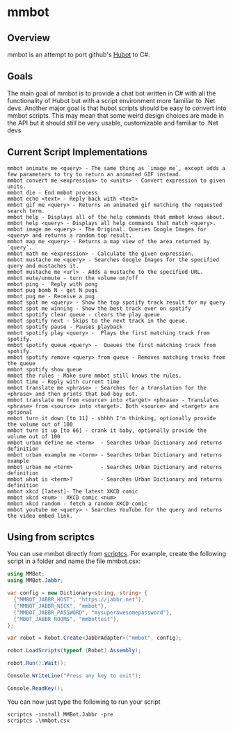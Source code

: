 # mmbot

## Overview
mmbot is an attempt to port github's [Hubot](http://www.github.com/github/hubot) to C#.

## Goals
The main goal of mmbot is to provide a chat bot written in C# with all the functionality of Hubot but with a script environment more familiar to .Net devs. Another major goal is that hubot scripts should be easy to convert into mmbot scripts. This may mean that some weird design choices are made in the API but it should still be very usable, customizable and familiar to .Net devs

## Current Script Implementations


    mmbot animate me <query> - The same thing as `image me`, except adds a few parameters to try to return an animated GIF instead.
    mmbot convert me <expression> to <units> - Convert expression to given units.
    mmbot die - End mmbot process
    mmbot echo <text> - Reply back with <text>
    mmbot gif me <query> - Returns an animated gif matching the requested search term.
    mmbot help - Displays all of the help commands that mmbot knows about.
    mmbot help <query> - Displays all help commands that match <query>.
    mmbot image me <query> - The Original. Queries Google Images for <query> and returns a random top result.
    mmbot map me <query> - Returns a map view of the area returned by `query`.
    mmbot math me <expression> - Calculate the given expression.
    mmbot mustache me <query> - Searches Google Images for the specified query and mustaches it.
    mmbot mustache me <url> - Adds a mustache to the specified URL.
    mmbot mute/unmute - turn the volume on/off
    mmbot ping -  Reply with pong
    mmbot pug bomb N - get N pugs
    mmbot pug me - Receive a pug
    mmbot spot me <query> - Show the top spotify track result for my query
    mmbot spot me winning - Show the best track ever on spotify
    mmbot spotify clear queue - clears the play queue
    mmbot spotify next - Skips to the next track in the queue.
    mmbot spotify pause - Pauses playback
    mmbot spotify play <query> -  Plays the first matching track from spotify.
    mmbot spotify queue <query> -  Queues the first matching track from spotify.
    mmbot spotify remove <query> from queue - Removes matching tracks from the queue
    mmbot spotify show queue
    mmbot the rules - Make sure mmbot still knows the rules.
    mmbot time - Reply with current time
    mmbot translate me <phrase> - Searches for a translation for the <phrase> and then prints that bad boy out.
    mmbot translate me from <source> into <target> <phrase> - Translates <phrase> from <source> into <target>. Both <source> and <target> are optional
    mmbot turn it down [to 11] - shhhh I'm thinking, optionally provide the volume out of 100
    mmbot turn it up [to 66] - crank it baby, optionally provide the volume out of 100
    mmbot urban define me <term>  - Searches Urban Dictionary and returns definition
    mmbot urban example me <term> - Searches Urban Dictionary and returns example
    mmbot urban me <term>         - Searches Urban Dictionary and returns definition
    mmbot what is <term>?         - Searches Urban Dictionary and returns definition
    mmbot xkcd [latest]- The latest XKCD comic
    mmbot xkcd <num> - XKCD comic <num>
    mmbot xkcd random - fetch a random XKCD comic
    mmbot youtube me <query> - Searches YouTube for the query and returns the video embed link.


## Using from scriptcs
You can use mmbot directly from [scriptcs](http://scriptcs.net). For example, create the following script in a folder and name the file mmbot.csx:

```C#
using MMBot;
using MMBot.Jabbr;

var config = new Dictionary<string, string> {
  {"MMBOT_JABBR_HOST", "https://jabbr.net"},
  {"MMBOT_JABBR_NICK", "mmbot"},
  {"MMBOT_JABBR_PASSWORD", "mysuperawesomepassword"},
  {"MBOT_JABBR_ROOMS", "mmbottest"},
};

var robot = Robot.Create<JabbrAdapter>("mmbot", config);

robot.LoadScripts(typeof (Robot).Assembly);

robot.Run().Wait();

Console.WriteLine("Press any key to exit");

Console.ReadKey();
```

You can now just type the following to run your script

    scriptcs -install MMBot.Jabbr -pre
    scriptcs .\mmbot.csx


